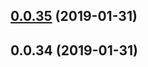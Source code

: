 ## [0.0.35](https://github.com/doomsower/whitewater/compare/@whitewater-guide/imagedump@0.0.35...@whitewater-guide/imagedump@0.0.35) (2019-01-31)

## 0.0.34 (2019-01-31)
